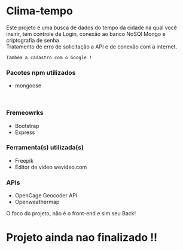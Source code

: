 # Clima-tempo


<p>
    Este projeto é uma busca de dados do tempo da cidade na qual você <br>
    insirir, tem controle de Login, conexão ao banco NoSQl Mongo e criptografia de senha <br>
    Tratamento de erro de solicitação a API e de conexão com a internet. <br>

    Também a cadastro com o Google !
</p>


<div>
    <h3>Pacotes npm utilizados</h3>
    <ul>
        <li>mongoose</li>
    </ul>
</div>
<br>
<div>
    <h3>Fremeowrks</h3>
    <ul>
        <li>Bootstrap</li>
        <li>Express</li>
    </ul>
</div>

<div>
    <h3>Ferramenta(s) utilizada(s)</h3>
    <ul>
        <li>Freepik</li>
        <li>Editor de video wevideo.com</li>
    </ul>
</div>

<div>
    <h3>APIs</h3>
    <ul>
        <li>OpenCage Geocoder API</li>
        <li>Openweathermap</li>
    </ul>
</div>


<p>O foco do projeto, não é o front-end e sim seu Back!</p>

# Projeto ainda nao finalizado !!


